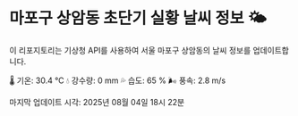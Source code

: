 
# 마포구 상암동 초단기 실황 날씨 정보 🌤️

이 리포지토리는 기상청 API를 사용하여 서울 마포구 상암동의 날씨 정보를 업데이트합니다. 

🌡️ 기온: 30.4 ℃
💧 강수량: 0 mm
💦 습도: 65 %
🌬️ 풍속: 2.8 m/s

마지막 업데이트 시각: 2025년 08월 04일 18시 22분    
